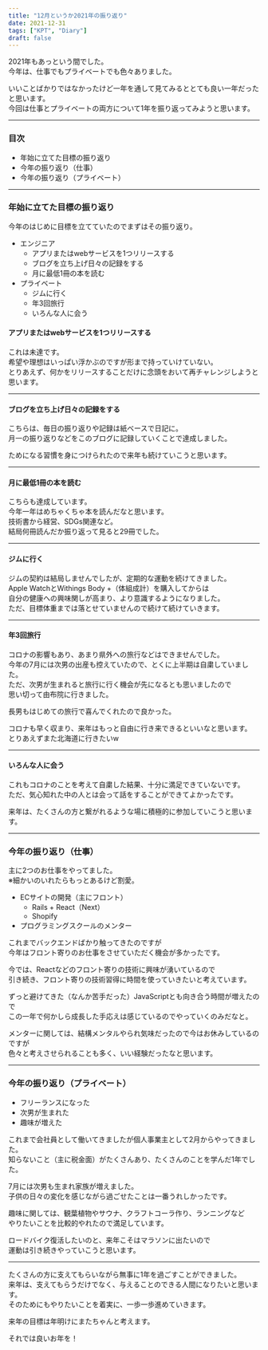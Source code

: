 ```yaml
---
title: "12月というか2021年の振り返り"
date: 2021-12-31
tags: ["KPT", "Diary"]
draft: false
---
```


2021年もあっという間でした。  
今年は、仕事でもプライベートでも色々ありました。  

いいことばかりではなかったけど一年を通して見てみるととても良い一年だったと思います。  
今回は仕事とプライベートの両方について1年を振り返ってみようと思います。

---

### 目次

- 年始に立てた目標の振り返り
- 今年の振り返り（仕事）
- 今年の振り返り（プライベート）

---

### 年始に立てた目標の振り返り

今年のはじめに目標を立てていたのでまずはその振り返り。  

- エンジニア
  - アプリまたはwebサービスを1つリリースする
  - ブログを立ち上げ日々の記録をする
  - 月に最低1冊の本を読む
- プライベート
  - ジムに行く
  - 年3回旅行
  - いろんな人に会う

#### アプリまたはwebサービスを1つリリースする

これは未達です。  
希望や理想はいっぱい浮かぶのですが形まで持っていけていない。  
とりあえず、何かをリリースすることだけに念頭をおいて再チャレンジしようと思います。

---

#### ブログを立ち上げ日々の記録をする

こちらは、毎日の振り返りや記録は紙ベースで日記に。  
月一の振り返りなどをこのブログに記録していくことで達成しました。  

ためになる習慣を身につけられたので来年も続けていこうと思います。  

---

#### 月に最低1冊の本を読む

こちらも達成しています。  
今年一年はめちゃくちゃ本を読んだなと思います。  
技術書から経営、SDGs関連など。  
結局何冊読んだか振り返って見ると29冊でした。  

---

#### ジムに行く

ジムの契約は結局しませんでしたが、定期的な運動を続けてきました。  
Apple WatchとWithings Body +（体組成計）を購入してからは  
自分の健康への興味関しが高まり、より意識するようになりました。  
ただ、目標体重までは落とせていませんので続けて続けていきます。

---

#### 年3回旅行

コロナの影響もあり、あまり県外への旅行などはできませんでした。  
今年の7月には次男の出産も控えていたので、とくに上半期は自粛していました。  
ただ、次男が生まれると旅行に行く機会が先になるとも思いましたので  
思い切って由布院に行きました。  

長男もはじめての旅行で喜んでくれたので良かった。  

コロナも早く収まり、来年はもっと自由に行き来できるといいなと思います。  
とりあえずまた北海道に行きたいw  

---

#### いろんな人に会う

これもコロナのことを考えて自粛した結果、十分に満足できていないです。  
ただ、気心知れた中の人とは会って話をすることができてよかったです。  

来年は、たくさんの方と繋がれるような場に積極的に参加していこうと思います。  

---

### 今年の振り返り（仕事）

主に2つのお仕事をやってました。  
※細かいのいれたらもっとあるけど割愛。  

- ECサイトの開発（主にフロント）
  - Rails + React（Next）
  - Shopify
- プログラミングスクールのメンター

これまでバックエンドばかり触ってきたのですが  
今年はフロント寄りのお仕事をさせていただく機会が多かったです。  

今では、Reactなどのフロント寄りの技術に興味が湧いているので  
引き続き、フロント寄りの技術習得に時間を使っていきたいと考えています。  

ずっと避けてきた（なんか苦手だった）JavaScriptとも向き合う時間が増えたので  
この一年で何かしら成長した手応えは感じているのでやっていくのみだなと。  

メンターに関しては、結構メンタルやられ気味だったので今はお休みしているのですが  
色々と考えさせられることも多く、いい経験だったなと思います。  

---

### 今年の振り返り（プライベート）

- フリーランスになった
- 次男が生まれた
- 趣味が増えた

これまで会社員として働いてきましたが個人事業主として2月からやってきました。  
知らないこと（主に税金面）がたくさんあり、たくさんのことを学んだ1年でした。  

7月には次男も生まれ家族が増えました。  
子供の日々の変化を感じながら過ごせたことは一番うれしかったです。  

趣味に関しては、観葉植物やサウナ、クラフトコーラ作り、ランニングなど  
やりたいことを比較的やれたので満足しています。  

ロードバイク復活したいのと、来年こそはマラソンに出たいので  
運動は引き続きやっていこうと思います。  

---

たくさんの方に支えてもらいながら無事に1年を過ごすことができました。  
来年は、支えてもらうだけでなく、与えることのできる人間になりたいと思います。  
そのためにもやりたいことを着実に、一歩一歩進めていきます。  

来年の目標は年明けにまたちゃんと考えます。  

それでは良いお年を！  
